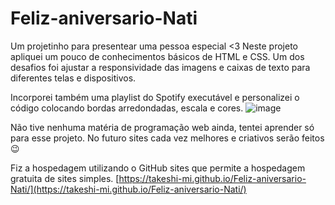 # Feliz-aniversario-Nati
Um projetinho para presentear uma pessoa especial &lt;3
Neste projeto apliquei um pouco de conhecimentos básicos de HTML e CSS.
Um dos desafios foi ajustar a responsividade das imagens e caixas de texto para diferentes telas e dispositivos. 

Incorporei também uma playlist do Spotify executável e personalizei o código colocando bordas arredondadas, escala e cores. 
![image](https://user-images.githubusercontent.com/101356765/232341372-04d6cb87-b6b4-4758-8c6e-ef55de8872a8.png)

Não tive nenhuma matéria de programação web ainda, tentei aprender só para esse projeto. No futuro sites cada vez melhores e criativos serão feitos 😉

Fiz a hospedagem utilizando o GitHub sites que permite a hospedagem gratuita de sites simples.
[https://takeshi-mi.github.io/Feliz-aniversario-Nati/](https://takeshi-mi.github.io/Feliz-aniversario-Nati/)
